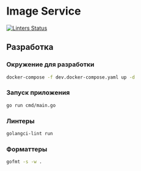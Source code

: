 # Image Service

[![Linters Status](https://github.com/AITH-Courses/ImageService/actions/workflows/golangci-lint.yml/badge.svg?branch=master)](https://github.com/AITH-Courses/ImageService/actions/workflows/golangci-lint.yml)

## Разработка
### Окружение для разработки
```bash
docker-compose -f dev.docker-compose.yaml up -d
```

### Запуск приложения
```bash
go run cmd/main.go
```

### Линтеры
```bash
golangci-lint run
```

### Форматтеры
```bash
gofmt -s -w .
```